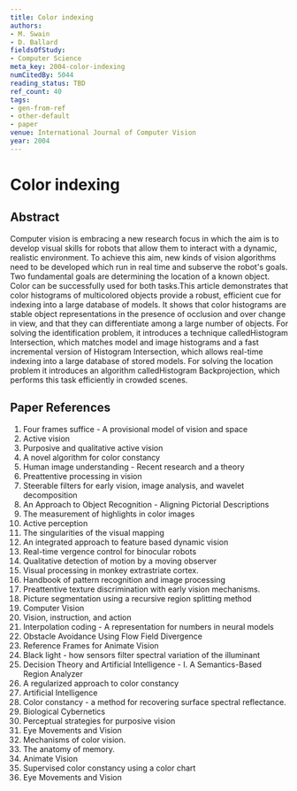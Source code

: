 ```yaml
---
title: Color indexing
authors:
- M. Swain
- D. Ballard
fieldsOfStudy:
- Computer Science
meta_key: 2004-color-indexing
numCitedBy: 5044
reading_status: TBD
ref_count: 40
tags:
- gen-from-ref
- other-default
- paper
venue: International Journal of Computer Vision
year: 2004
---
```


# Color indexing

## Abstract

Computer vision is embracing a new research focus in which the aim is to develop visual skills for robots that allow them to interact with a dynamic, realistic environment. To achieve this aim, new kinds of vision algorithms need to be developed which run in real time and subserve the robot's goals. Two fundamental goals are determining the location of a known object. Color can be successfully used for both tasks.This article demonstrates that color histograms of multicolored objects provide a robust, efficient cue for indexing into a large database of models. It shows that color histograms are stable object representations in the presence of occlusion and over change in view, and that they can differentiate among a large number of objects. For solving the identification problem, it introduces a technique calledHistogram Intersection, which matches model and image histograms and a fast incremental version of Histogram Intersection, which allows real-time indexing into a large database of stored models. For solving the location problem it introduces an algorithm calledHistogram Backprojection, which performs this task efficiently in crowded scenes.

## Paper References

1. Four frames suffice - A provisional model of vision and space
2. Active vision
3. Purposive and qualitative active vision
4. A novel algorithm for color constancy
5. Human image understanding - Recent research and a theory
6. Preattentive processing in vision
7. Steerable filters for early vision, image analysis, and wavelet decomposition
8. An Approach to Object Recognition - Aligning Pictorial Descriptions
9. The measurement of highlights in color images
10. Active perception
11. The singularities of the visual mapping
12. An integrated approach to feature based dynamic vision
13. Real-time vergence control for binocular robots
14. Qualitative detection of motion by a moving observer
15. Visual processing in monkey extrastriate cortex.
16. Handbook of pattern recognition and image processing
17. Preattentive texture discrimination with early vision mechanisms.
18. Picture segmentation using a recursive region splitting method
19. Computer Vision
20. Vision, instruction, and action
21. Interpolation coding - A representation for numbers in neural models
22. Obstacle Avoidance Using Flow Field Divergence
23. Reference Frames for Animate Vision
24. Black light - how sensors filter spectral variation of the illuminant
25. Decision Theory and Artificial Intelligence - I. A Semantics-Based Region Analyzer
26. A regularized approach to color constancy
27. Artificial Intelligence
28. Color constancy - a method for recovering surface spectral reflectance.
29. Biological Cybernetics
30. Perceptual strategies for purposive vision
31. Eye Movements and Vision
32. Mechanisms of color vision.
33. The anatomy of memory.
34. Animate Vision
35. Supervised color constancy using a color chart
36. Eye Movements and Vision
